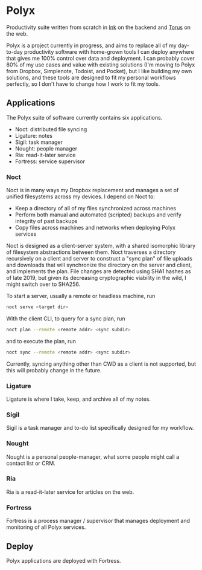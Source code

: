 # Polyx

Productivity suite written from scratch in [Ink](https://github.com/thesephist/ink) on the backend and [Torus](https://github.com/thesephist/torus) on the web.

Polyx is a project currently in progress, and aims to replace all of my day-to-day productivity software with home-grown tools I can deploy anywhere that gives me 100% control over data and deployment. I can probably cover 80% of my use cases and value with existing solutions (I'm moving to Polyx from Dropbox, Simplenote, Todoist, and Pocket), but I like building my own solutions, and these tools are designed to fit my personal workflows perfectly, so I don't have to change how I work to fit my tools.

## Applications

The Polyx suite of software currently contains six applications.

- Noct: distributed file syncing
- Ligature: notes
- Sigil: task manager
- Nought: people manager
- Ria: read-it-later service
- Fortress: service supervisor

### Noct

Noct is in many ways my Dropbox replacement and manages a set of unified filesystems across my devices. I depend on Noct to:

- Keep a directory of all of my files synchronized across machines
- Perform both manual and automated (scripted) backups and verify integrity of past backups
- Copy files across machines and networks when deploying Polyx services

Noct is designed as a client-server system, with a shared isomorphic library of filesystem abstractions between them. Noct traverses a directory recursively on a client and server to construct a "sync plan" of file uploads and downloads that will synchronize the directory on the server and client, and implements the plan. File changes are detected using SHA1 hashes as of late 2019, but given its decreasing cryptographic viability in the wild, I might switch over to SHA256.

To start a server, usually a remote or headless machine, run

```sh
noct serve <target dir>
```

With the client CLI, to query for a sync plan, run
```sh
noct plan --remote <remote addr> <sync subdir>
```
and to execute the plan, run
```sh
noct sync --remote <remote addr> <sync subdir>
```

Currently, syncing anything other than CWD as a client is not supported, but this will probably change in the future.

### Ligature

Ligature is where I take, keep, and archive all of my notes.

### Sigil

Sigil is a task manager and to-do list specifically designed for my workflow.

### Nought

Nought is a personal people-manager, what some people might call a contact list or CRM.

### Ria

Ria is a read-it-later service for articles on the web.

### Fortress

Fortress is a process manager / supervisor that manages deployment and monitoring of all Polyx services.

## Deploy

Polyx applications are deployed with Fortress.
